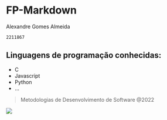 # FP-Markdown

Alexandre Gomes Almeida

    2211867

## Linguagens de programação conhecidas: ##

   - C
   - Javascript
   - Python
   - ...


> Metodologias de Desenvolvimento de Software @2022


![](https://www.ipleiria.pt/wp-content/themes/ipleiria/img/logo_ipl_header.png)